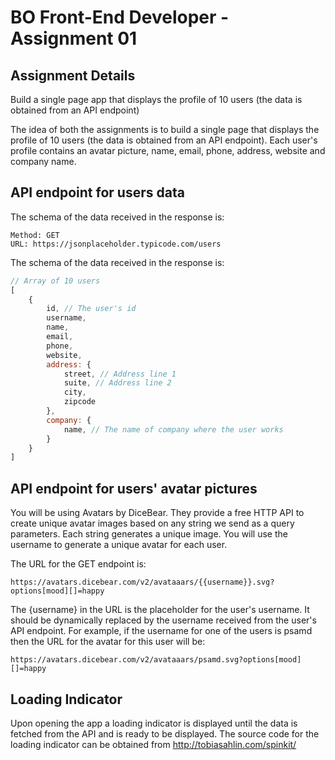 # BO Front-End Developer - Assignment 01

## Assignment Details

Build a single page app that displays the profile of 10 users (the data is obtained from an
API endpoint)

The idea of both the assignments is to build a single page that displays the profile of 10
users (the data is obtained from an API endpoint). Each user's profile contains an avatar
picture, name, email, phone, address, website and company name.

## API endpoint for users data

The schema of the data received in the response is:

```text
Method: GET
URL: https://jsonplaceholder.typicode.com/users
```

The schema of the data received in the response is:

```js
// Array of 10 users
[
    {
        id, // The user's id
        username,
        name,
        email,
        phone,
        website,
        address: {
            street, // Address line 1
            suite, // Address line 2
            city,
            zipcode
        },
        company: {
            name, // The name of company where the user works
        }
    }
]
```

## API endpoint for users' avatar pictures

You will be using Avatars by DiceBear. They provide a free HTTP API to create unique avatar
images based on any string we send as a query parameters. Each string generates a unique
image. You will use the username to generate a unique avatar for each user.

The URL for the GET endpoint is:

`https://avatars.dicebear.com/v2/avataaars/{{username}}.svg?options[mood][]=happy`

The {username} in the URL is the placeholder for the user's username. It should be
dynamically replaced by the username received from the user's API endpoint. For example,
if the username for one of the users is psamd then the URL for the avatar for this user will be:

`https://avatars.dicebear.com/v2/avataaars/psamd.svg?options[mood][]=happy`

## Loading Indicator

Upon opening the app a loading indicator is displayed until the data is fetched from the
API and is ready to be displayed. The source code for the loading indicator can be obtained
from <http://tobiasahlin.com/spinkit/>
